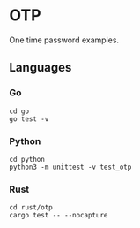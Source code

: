 # OTP

One time password examples.

## Languages

### Go

```shell
cd go
go test -v
```

### Python

```shell
cd python
python3 -m unittest -v test_otp
```

### Rust

```shell
cd rust/otp
cargo test -- --nocapture
```